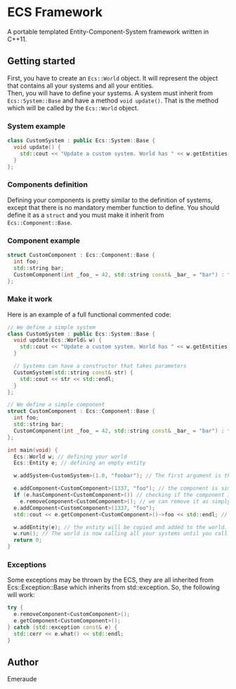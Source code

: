 # ECS Framework

A portable templated Entity-Component-System framework written in C++11.

## Getting started

First, you have to create an `Ecs::World` object. It will represent the object that contains all your systems and all your entities.  
Then, you will have to define your systems. A system must inherit from `Ecs::System::Base` and have a method `void update()`. That is the method which will be called by the `Ecs::World` object.

### System example
```cpp
class CustomSystem : public Ecs::System::Base {
  void update() {
    std::cout << "Update a custom system. World has " << w.getEntities().size() << " entities." << std::endl;
  }
};
```

### Components definition

Defining your components is pretty similar to the definition of systems, except that there is no mandatory member function to define. You should define it as a `struct` and you must make it inherit from `Ecs::Component::Base`.

### Component example
```cpp
struct CustomComponent : Ecs::Component::Base {
  int foo;
  std::string bar;
  CustomComponent(int _foo_ = 42, std::string const& _bar_ = "bar") : foo(_foo_), bar(_bar_) {}
};
```

### Make it work

Here is an example of a full functional commented code:
```cpp
// We define a simple system
class CustomSystem : public Ecs::System::Base {
  void update(Ecs::World& w) {
    std::cout << "Update a custom system. World has " << w.getEntities().size() << " entities." << std::endl;
  }

  // Systems can have a constructor that takes parameters
  CustomSystem(std::string const& str) {
    std::cout << str << std::endl;
  }
};

// We define a simple component
struct CustomComponent : Ecs::Component::Base {
  int foo;
  std::string bar;
  CustomComponent(int _foo_ = 42, std::string const& _bar_ = "bar") : foo(_foo_), bar(_bar_) {}
};

int main(void) {
  Ecs::World w; // defining your world
  Ecs::Entity e; // defining an empty entity

  w.addSystem<CustomSystem>(1.0, "foobar"); // The first argument is the frequency of the member function update() in ms and the other arguments are directly passed to the constructor of the system

  e.addComponent<CustomComponent>(1337, "foo"); // the component is simply added to the entity
  if (e.hasComponent<CustomComponent>()) // checking if the component is contained in the entity
    e.removeComponent<CustomComponent>(); // we can remove it as simply as we are adding it
  e.addComponent<CustomComponent>(1337, "foo");
  std::cout << e.getComponent<CustomComponent>()->foo << std::endl; // getComponent() returns a pointer to the wanted component.

  w.addEntity(e); // the entity will be copied and added to the world. So if you modify it, it will be inefficient.
  w.run(); // The world is now calling all your systems until you call the w.stop() method somewhere.
  return 0;
}
```

### Exceptions

Some exceptions may be thrown by the ECS, they are all inherited from Ecs::Exception::Base which inherits from std::exception. So, the following will work:
```cpp
try {
  e.removeComponent<CustomComponent>();
  e.getComponent<CustomComponent>();
} catch (std::exception const& e) {
  std::cerr << e.what() << std::endl;
}
```

## Author

Emeraude
